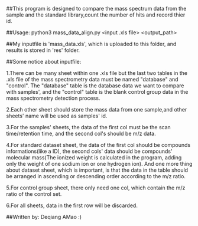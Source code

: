##This program is designed to compare the mass spectrum data from the sample and the standard library,count the number of hits and record thier id.

##Usage: python3 mass_data_align.py <input .xls file> <output_path>

##My inputfile is 'mass_data.xls', which is uploaded to this folder, and results is stored in 'res' folder.

##Some notice about inputfile:

1.There can be many sheet within one .xls file but the last two tables in the .xls file of the mass spectrometry data must be named "database" and "control". The "database" table is the database data we want to compare with samples', and the "control" table is the blank control group data in the mass spectrometry detection process.

2.Each other sheet should store the mass data from one sample,and other sheets' name will be used as samples' id.

3.For the samples' sheets, the data of the first col must be the scan time/retention time, and the second col's should be m/z data.

4.For standard dataset sheet, the data of the first col should be compounds informations(like a ID), the second cols' data should be compounds' molecular mass(The ionized weight is calculated in the program, adding only the weight of one sodium ion or one hydrogen ion). And one more thing about dataset sheet, which is important, is that the data in the table should be arranged in ascending or descending order according to the m/z ratio.

5.For control group sheet, there only need one col, which contain the m/z ratio of the control set.

6.For all sheets, data in the first row will be discarded.

##Written by: Deqiang AMao :)

